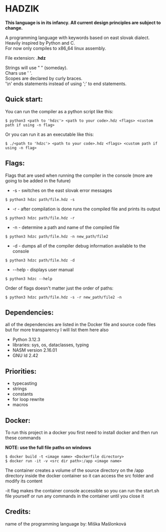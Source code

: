 
# HADZIK

__This language is in its infancy. All current design principles are subject to change.__

A programming language with keywords based on east slovak dialect.  
Heavily inspired by Python and C.  
For now only compiles to x86_64 linux assembly.  

File extension: **.hdz**

Strings will use " " (someday).  
Chars use ' '.  
Scopes are declared by curly braces.  
'\n' ends statements instead of using ';' to end statements.

## Quick start:
You can run the compiler as a python script like this:
```
$ python3 <path to 'hdzc'> <path to your code>.hdz <flags> <custom path if using -n flag>
```
Or you can run it as an executable like this:
```
$ ./<path to 'hdzc'> <path to your code>.hdz <flags> <custom path if using -n flag>
```

## Flags:
Flags that are used when running the compiler in the console (more are going to be added in the future)

+ -s - switches on the east slovak error messages
```
$ python3 hdzc path/file.hdz -s
```

+ -r - after compilation is done runs the compiled file and prints its output
```
$ python3 hdzc path/file.hdz -r
```

+ -n - determine a path and name of the compiled file
```
$ python3 hdzc path/file.hdz -n new_path/file2
```

+ -d - dumps all of the compiler debug information available to the console
```
$ python3 hdzc path/file.hdz -d
```

+ --help - displays user manual
```
$ python3 hdzc --help
```

Order of flags doesn't matter just the order of paths:
```
$ python3 hdzc path/file.hdz -s -r new_path/file2 -n
```


## Dependencies:
all of the dependencies are listed in the Docker file and source code files but for more transparency I will list them here also
+ Python 3.12.3
+ libraries: sys, os, dataclasses, typing
+ NASM version 2.16.01
+ GNU ld 2.42

## Priorities:
+ typecasting
+ strings
+ constants
+ for loop rewrite
+ macros

## Docker:
To run this project in a docker you first need to install docker and then run these commands

**NOTE: use the full file paths on windows** 
```
$ docker build -t <image name> <Dockerfile directory>
$ docker run -it -v <src dir path>:/app <image name>
```
The container creates a volume of the source directory on the /app directory inside the docker container so it can access the src folder and modify its content

-it flag makes the container console accessible so you can run the start.sh file yourself or run any commands in the container until you close it

## Credits:
name of the programming language by: Miška Mašlonková
